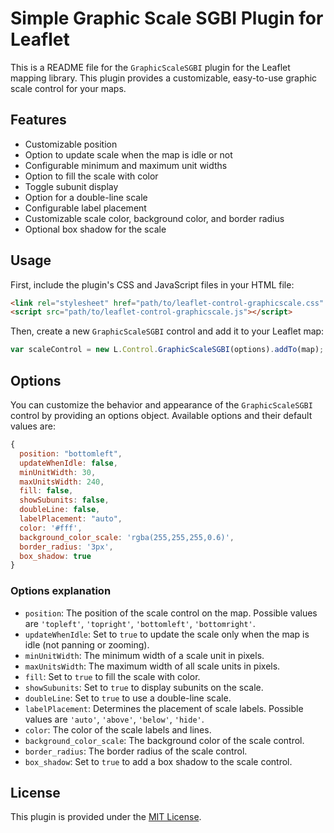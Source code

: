 # Simple Graphic Scale SGBI Plugin for Leaflet

This is a README file for the `GraphicScaleSGBI` plugin for the Leaflet mapping library. This plugin provides a customizable, easy-to-use graphic scale control for your maps.

## Features

- Customizable position
- Option to update scale when the map is idle or not
- Configurable minimum and maximum unit widths
- Option to fill the scale with color
- Toggle subunit display
- Option for a double-line scale
- Configurable label placement
- Customizable scale color, background color, and border radius
- Optional box shadow for the scale

## Usage

First, include the plugin's CSS and JavaScript files in your HTML file:

```html
<link rel="stylesheet" href="path/to/leaflet-control-graphicscale.css" />
<script src="path/to/leaflet-control-graphicscale.js"></script>
```

Then, create a new `GraphicScaleSGBI` control and add it to your Leaflet map:

```javascript
var scaleControl = new L.Control.GraphicScaleSGBI(options).addTo(map);
```

## Options

You can customize the behavior and appearance of the `GraphicScaleSGBI` control by providing an options object. Available options and their default values are:

```javascript
{
  position: "bottomleft",
  updateWhenIdle: false,
  minUnitWidth: 30,
  maxUnitsWidth: 240,
  fill: false,
  showSubunits: false,
  doubleLine: false,
  labelPlacement: "auto",
  color: '#fff',
  background_color_scale: 'rgba(255,255,255,0.6)',
  border_radius: '3px',
  box_shadow: true
}
```

### Options explanation

- `position`: The position of the scale control on the map. Possible values are `'topleft'`, `'topright'`, `'bottomleft'`, `'bottomright'`.
- `updateWhenIdle`: Set to `true` to update the scale only when the map is idle (not panning or zooming).
- `minUnitWidth`: The minimum width of a scale unit in pixels.
- `maxUnitsWidth`: The maximum width of all scale units in pixels.
- `fill`: Set to `true` to fill the scale with color.
- `showSubunits`: Set to `true` to display subunits on the scale.
- `doubleLine`: Set to `true` to use a double-line scale.
- `labelPlacement`: Determines the placement of scale labels. Possible values are `'auto'`, `'above'`, `'below'`, `'hide'`.
- `color`: The color of the scale labels and lines.
- `background_color_scale`: The background color of the scale control.
- `border_radius`: The border radius of the scale control.
- `box_shadow`: Set to `true` to add a box shadow to the scale control.

## License

This plugin is provided under the [MIT License](https://opensource.org/licenses/MIT).
